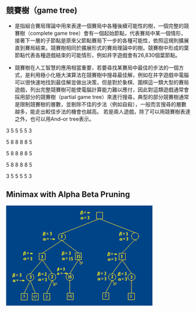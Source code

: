 ## 競賽樹（game tree)

* 是指組合賽局理論中用來表達一個賽局中各種後續可能性的樹，一個完整的競賽樹（complete game tree）會有一個起始節點，代表賽局中某一個情形，接著下一層的子節點是原來父節點賽局下一步的各種可能性，依照這規則擴展直到賽局結束。競賽樹相同於擴展形式的賽局理論中的樹。競賽樹中形成的葉節點代表各種遊戲結束的可能情形，例如井字遊戲會有26,830個葉節點。

* 競賽樹在人工智慧的應用相當重要，若要尋找某賽局中最佳的步法的一個方式，是利用極小化極大演算法在競賽樹中搜尋最佳解，例如在井字遊戲中電腦可以很快速地找到最佳解並做出決策，但是對於象棋、圍棋這一類大型的賽局遊戲，列出完整競賽樹可能使電腦計算能力難以應付，因此對這類遊戲通常會採用部分的競賽樹（partial game tree）來進行搜尋，典型的部分競賽樹通常是限制競賽樹的層數，並剔除不佳的步法（例如自殺），一般而言搜尋的層數越多，能走出較佳步法的機會也越高。
若是兩人遊戲，除了可以用競賽樹表達之外，也可以用And–or tree表示。

3 5 5 5 5 3

5 8 8 8 8 5

5 8 8 8 8 5

5 8 8 8 8 5

3 5 5 5 5 3

## Minimax with Alpha Beta Pruning

![image](./images/pruning.png)
